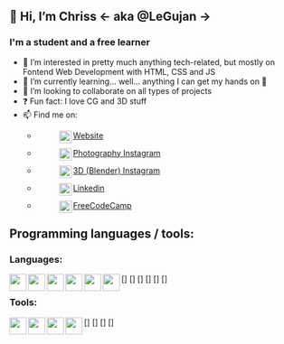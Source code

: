 ## **👋 Hi, I’m Chriss <- aka @LeGujan ->**

### I'm a student and a free learner
- 👀 I’m interested in pretty much anything tech-related, but mostly on Fontend Web Development with HTML, CSS and JS
- 🌱 I’m currently learning... well... anything I can get my hands on 🤣
- 💞️ I’m looking to collaborate on all types of projects
- ❓  Fun fact: I love CG and 3D stuff
- 📫 Find me on:
    - [<figure><img align="left" width="22px" src="https://cdn-icons.flaticon.com/png/512/3059/premium/3059997.png?token=exp=1649543664~hmac=2a22393e34ea83eca3f4a773c470b50d" target="_blank" /><figcaption>Website</figcaption></figure>][website]
    - [<figure><img align="left" width="22px" src="https://cdn-icons-png.flaticon.com/512/174/174855.png" target="_blank" /><figcaption>Photography Instagram</figcaption></figure>][instagram-cgphoto]
    - [<figure><img align="left" width="22px" src="https://cdn-icons-png.flaticon.com/512/174/174855.png" target="_blank" /><figcaption>3D (Blender) Instagram</figcaption></figure>][instagram-cgblender]
    - [<figure><img align="left" width="22px" src="https://cdn-icons.flaticon.com/png/512/3536/premium/3536505.png?token=exp=1649543503~hmac=65605085c74f08b39fc716a27f141f41" target="_blank" /><figcaption>Linkedin</figcaption></figure>][linkedin]
    - [<figure><img align="left" width="22px" src="https://cdn-icons-png.flaticon.com/512/876/876019.png" target="_blank" /><figcaption>FreeCodeCamp</figcaption></figure>][freecodecamp]

## Programming languages / tools:
### Languages:
[<img align="left" width="30px" src="https://cdn-icons-png.flaticon.com/512/1051/1051277.png" />]
[<img align="left" width="30px" src="https://cdn-icons-png.flaticon.com/512/732/732190.png" />]
[<img align="left" width="30px" src="https://cdn-icons-png.flaticon.com/512/6132/6132221.png" />]
[<img align="left" width="30px" src="https://cdn-icons-png.flaticon.com/512/136/136528.png" />]
[<img align="left" width="30px" src="https://cdn-icons-png.flaticon.com/512/136/136527.png" />]
[<img align="left" width="30px" src="https://cdn-icons-png.flaticon.com/512/2306/2306122.png" />]
### Tools:
[<img align="left" width="30px" src="https://cdn-icons-png.flaticon.com/512/906/906324.png" />]
[<img align="left" width="30px" src="https://cdn-icons-png.flaticon.com/512/5969/5969346.png" />]
[<img align="left" width="30px" src="https://img.icons8.com/fluency/344/blender-3d.png" />]
[<img align="left" width="30px" src="https://cdn-icons.flaticon.com/png/512/5611/premium/5611064.png?token=exp=1649545646~hmac=96126f202a4f56df7dc9db478bb008e6" />]

<br />
<br />

[website]: https://cgphoto.ro/
[instagram-cgphoto]: https://www.instagram.com/legujan.cgphoto/
[instagram-cgblender]: https://www.instagram.com/legujan.cgblender/
[linkedin]: https://www.linkedin.com/in/cristian-gujan-3b8a641b0/
[freecodecamp]: https://www.freecodecamp.org/LeGujan
